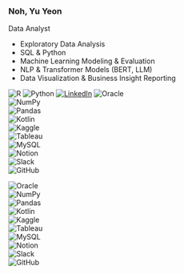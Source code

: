 ### Noh, Yu Yeon

Data Analyst

- Exploratory Data Analysis
- SQL & Python
- Machine Learning Modeling & Evaluation  
- NLP & Transformer Models (BERT, LLM)  
- Data Visualization & Business Insight Reporting  

![R](https://img.shields.io/badge/R-276DC3?style=flat&logo=r&logoColor=white)
![Python](https://img.shields.io/badge/Python-3776AB?style=flat&logo=python&logoColor=white)
[![LinkedIn](https://img.shields.io/badge/LinkedIn-0A66C2?style=flat-square&logo=linkedin&logoColor=white)](https://www.linkedin.com/in/yuyeonnoh/)
![Oracle](https://img.shields.io/badge/Oracle-F80000?style=flat&logo=oracle&logoColor=white)  
![NumPy](https://img.shields.io/badge/NumPy-013243?style=flat&logo=numpy&logoColor=white)  
![Pandas](https://img.shields.io/badge/Pandas-150458?style=flat&logo=pandas&logoColor=white)  
![Kotlin](https://img.shields.io/badge/Kotlin-0095D5?style=flat&logo=kotlin&logoColor=white)  
![Kaggle](https://img.shields.io/badge/Kaggle-20BEFF?style=flat&logo=kaggle&logoColor=white)  
![Tableau](https://img.shields.io/badge/Tableau-4E91CF?style=flat&logo=tableau&logoColor=white)  
![MySQL](https://img.shields.io/badge/MySQL-4479A1?style=flat&logo=mysql&logoColor=white)  
![Notion](https://img.shields.io/badge/Notion-000000?style=flat&logo=notion&logoColor=white)  
![Slack](https://img.shields.io/badge/Slack-4A154B?style=flat&logo=slack&logoColor=white)  
![GitHub](https://img.shields.io/badge/GitHub-181717?style=flat&logo=github&logoColor=white)  

![Oracle](https://img.shields.io/badge/Oracle-F80000?style=flat-square&logo=oracle&logoColor=white)  
![NumPy](https://img.shields.io/badge/NumPy-013243?style=flat-square&logo=numpy&logoColor=white)  
![Pandas](https://img.shields.io/badge/Pandas-150458?style=flat-square&logo=pandas&logoColor=white)  
![Kotlin](https://img.shields.io/badge/Kotlin-0095D5?style=flat-square&logo=kotlin&logoColor=white)  
![Kaggle](https://img.shields.io/badge/Kaggle-20BEFF?style=flat-square&logo=kaggle&logoColor=white)  
![Tableau](https://img.shields.io/badge/Tableau-4E91CF?style=flat-square&logo=tableau&logoColor=white)  
![MySQL](https://img.shields.io/badge/MySQL-4479A1?style=flat-square&logo=mysql&logoColor=white)  
![Notion](https://img.shields.io/badge/Notion-000000?style=flat-square&logo=notion&logoColor=white)  
![Slack](https://img.shields.io/badge/Slack-4A154B?style=flat-square&logo=slack&logoColor=white)  
![GitHub](https://img.shields.io/badge/GitHub-181717?style=flat-square&logo=github&logoColor=white)  




